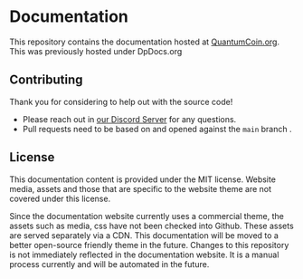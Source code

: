 # Documentation
This repository contains the documentation hosted at [QuantumCoin.org](https://QuantumCoin.org). This was previously hosted under DpDocs.org

## Contributing

Thank you for considering to help out with the source code! 

* Please reach out in [our Discord Server](https://discord.gg/bbbMPyzJTM) for any questions. 
* Pull requests need to be based on and opened against the `main` branch .

## License

This documentation content is provided under the MIT license. Website media, assets and those that are specific to the website theme are not covered under this license.

Since the documentation website currently uses a commercial theme, the assets such as media, css have not been checked into Github. These assets are served separately via a CDN. This documentation will be moved to a better open-source friendly theme in the future.
Changes to this repository is not immediately reflected in the documentation website. It is a manual process currently and will be automated in the future.
